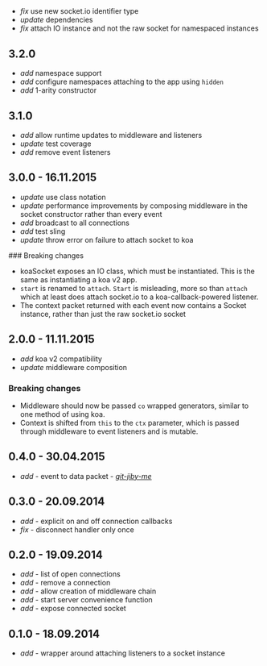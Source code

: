 ##

* _fix_ use new socket.io identifier type
* _update_ dependencies
* _fix_ attach IO instance and not the raw socket for namespaced instances


## 3.2.0

* _add_ namespace support
* _add_ configure namespaces attaching to the app using `hidden`
* _add_ 1-arity constructor

## 3.1.0

* _add_ allow runtime updates to middleware and listeners
* _update_ test coverage
* _add_ remove event listeners

## 3.0.0 - 16.11.2015

* _update_ use class notation
* _update_ performance improvements by composing middleware in the socket constructor rather than every event
* _add_ broadcast to all connections
* _add_ test sling
* _update_ throw error on failure to attach socket to koa

### Breaking changes

* koaSocket exposes an IO class, which must be instantiated. This is the same as instantiating a koa v2 app.
* `start` is renamed to `attach`. `Start` is misleading, more so than `attach` which at least does attach socket.io to a koa-callback-powered listener.
* The context packet returned with each event now contains a Socket instance, rather than just the raw socket.io socket


## 2.0.0 - 11.11.2015

* _add_ koa v2 compatibility
* _update_ middleware composition

### Breaking changes

* Middleware should now be passed `co` wrapped generators, similar to one method of using koa.
* Context is shifted from `this` to the `ctx` parameter, which is passed through middleware to event listeners and is mutable.


## 0.4.0 - 30.04.2015

* _add_ - event to data packet - *[git-jiby-me](https://github.com/git-jiby-me)*

## 0.3.0 - 20.09.2014

* _add_ - explicit on and off connection callbacks
* _fix_ - disconnect handler only once

## 0.2.0 - 19.09.2014

* _add_ - list of open connections
* _add_ - remove a connection
* _add_ - allow creation of middleware chain
* _add_ - start server convenience function
* _add_ - expose connected socket

## 0.1.0 - 18.09.2014

* _add_ - wrapper around attaching listeners to a socket instance
